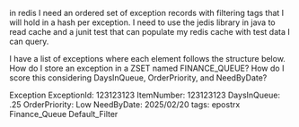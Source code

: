 in redis I need an ordered set of exception records with filtering tags that I will hold in a hash per exception.  I need to use the jedis library in java to read cache and a junit test that can populate my redis cache with test data I can query.

I have a list of exceptions where each element follows the structure below.  How do I store an exception in a ZSET named FINANCE_QUEUE?  How do I score this considering DaysInQueue, OrderPriority, and NeedByDate?

Exception
  ExceptionId: 123123123
  ItemNumber: 123123123
  DaysInQueue: .25
  OrderPriority: Low
  NeedByDate: 2025/02/20
  tags:
    epostrx
    Finance_Queue
    Default_Filter